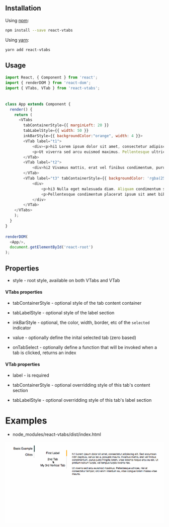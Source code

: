 
## Installation
Using [npm](https://www.npmjs.com/):
```bash
npm install --save react-vtabs
```
Using [yarn](https://yarnpkg.com/en/):
```bash
yarn add react-vtabs
```

## Usage

```js
import React, { Component } from 'react';
import { renderDOM } from 'react-dom';
import { VTabs, VTab } from 'react-vtabs';


class App extends Component {
  render() {
    return (
      <VTabs
		tabContainerStyle={{ marginLeft: 20 }}
		tabLabelStyle={{ width: 50 }}
		inkBarStyle={{ backgroundColor:"orange", width: 4 }}>
		<VTab label="t1">
			<div><p>hi1 Lorem ipsum dolor sit amet, consectetur adipiscing elit. Sed accumsan nibh dapibus, varius leo a, posuere mauris. Vivamus mattis, erat vel finibus condimentum, purus justo fringilla lorem, vitae lobortis neque arcu eu est. Ut pretium rutrum turpis, vel tempus turpis viverra nec.</p>
			<p>Ut viverra sed arcu euismod maximus. Pellentesque ultrices, nisi at consectetur tempor, orci enim interdum ex, vitae congue lorem massa vitae mauris.</p></div>
		</VTab>
		<VTab label="t2">
			<div>hi2 Vivamus mattis, erat vel finibus condimentum, purus justo fringilla lorem, vitae lobortis neque arcu eu est. Ut pretium rutrum turpis, vel tempus turpis viverra nec</div>
		</VTab>
		<VTab label="t3" tabContainerStyle={{ backgroundColor: 'rgba(255, 165, 0, 0.5)' }}>
			<div>
				<p>hi3 Nulla eget malesuada diam. Aliquam condimentum scelerisque odio, non consequat diam sodales fermentum. Vestibulum et congue leo. Duis tincidunt metus eu ullamcorper lacinia. Vestibulum ante ipsum primis in faucibus orci luctus et ultrices posuere cubilia Curae;</p>
				<p>Pellentesque condimentum placerat ipsum sit amet bibendum. Vestibulum mattis magna et interdum aliquam.</p>
			</div>
		</VTab>
	</VTabs>
    );
  }
}

renderDOM(
  <App/>,
  document.getElementById('react-root')
);
```

## Properties

* style -  root style, available on both VTabs and VTab

#### VTabs properties
* tabContainerStyle - optional style of the tab content container

* tabLabelStyle - optional style of the label section

* inkBarStyle - optional, the color, width, border, etc of the `selected` indicator

* value - optionally define the inital selected tab (zero based)

* onTabSelect - optionally define a function that will be invoked when a tab is clicked, returns an index

#### VTab properties
* label - is required

* tabContainerStyle - optional overridding style of this tab's content section

* tabLabelStyle - optional overridding style of this tab's label section

# Examples

* node_modules/react-vtabs/dist/index.html

![React VTabs](react-vtabs.gif)

